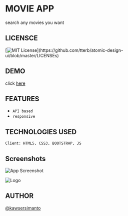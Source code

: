 
# MOVIE APP

search any movies you want




## LICENSCE

[![MIT License](https://img.shields.io/apm/l/atomic-design-ui.svg?)](https://github.com/tterb/atomic-design-ui/blob/master/LICENSEs)

## DEMO

click [here](https://kawsersimanto.github.io/movie-app/)
## FEATURES

- ```API based```
- ```responsive```


## TECHNOLOGIES USED

```Client: HTML5, CSS3, BOOTSTRAP, JS```


## Screenshots

![App Screenshot](img/movie-app.jpg)


![Logo](img/logo.jpg)


## AUTHOR

[@kawsersimanto](https://www.github.com/kawsersimanto)

